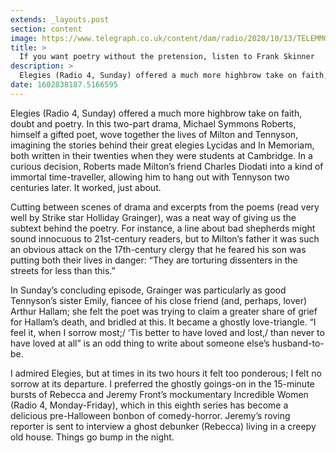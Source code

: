 ```yaml
--- 
extends: _layouts.post 
section: content 
image: https://www.telegraph.co.uk/content/dam/radio/2020/10/13/TELEMMGLPICT000158941701_trans_NvBQzQNjv4BqFZ2mKB99NyfWHs4BvtAqLvWrdLe1yymsMJKVj-JWk20.jpeg?impolicy=logo-overlay 
title: > 
  If you want poetry without the pretension, listen to Frank Skinner 
description: > 
  Elegies (Radio 4, Sunday) offered a much more highbrow take on faith, doubt and poetry.In a curious decision, Roberts made Milton’s friend Charles Diodati into a kind of immortal time-traveller, allowing him to hang out with Tennyson two centuries later.Cutting between scenes of drama and excerpts from the poems (read very well by Strike star Holliday Grainger), was a neat way of giving us the subtext behind the poetry.I admired Elegies, but at times in its two hours it felt too ponderous; I felt no sorrow at its departure.Jeremy’s roving reporter is sent to interview a ghost debunker (Rebecca) living in a creepy old house. 
date: 1602838187.5166595 
--- 
```

Elegies (Radio 4, Sunday) offered a much more highbrow take on faith, doubt and poetry. In this two-part drama, Michael Symmons Roberts, himself a gifted poet, wove together the lives of Milton and Tennyson, imagining the stories behind their great elegies Lycidas and In Memoriam, both written in their twenties when they were students at Cambridge. In a curious decision, Roberts made Milton’s friend Charles Diodati into a kind of immortal time-traveller, allowing him to hang out with Tennyson two centuries later. It worked, just about.

Cutting between scenes of drama and excerpts from the poems (read very well by Strike star Holliday Grainger), was a neat way of giving us the subtext behind the poetry. For instance, a line about bad shepherds might sound innocuous to 21st-century readers, but to Milton’s father it was such an obvious attack on the 17th-century clergy that he feared his son was putting both their lives in danger: “They are torturing dissenters in the streets for less than this.”

In Sunday’s concluding episode, Grainger was particularly as good Tennyson’s sister Emily, fiancee of his close friend (and, perhaps, lover) Arthur Hallam; she felt the poet was trying to claim a greater share of grief for Hallam’s death, and bridled at this. It became a ghostly love-triangle. “I feel it, when I sorrow most;/ ‘Tis better to have loved and lost,/ than never to have loved at all” is an odd thing to write about someone else’s husband-to-be.

I admired Elegies, but at times in its two hours it felt too ponderous; I felt no sorrow at its departure. I preferred the ghostly goings-on in the 15-minute bursts of Rebecca and Jeremy Front’s mockumentary Incredible Women (Radio 4, Monday-Friday), which in this eighth series has become a delicious pre-Halloween bonbon of comedy-horror. Jeremy’s roving reporter is sent to interview a ghost debunker (Rebecca) living in a creepy old house. Things go bump in the night.